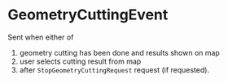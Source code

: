 # GeometryCuttingEvent

Sent when either of
1. geometry cutting has been done and results shown on map
2. user selects cutting result from map
2. after `StopGeometryCuttingRequest` request (if requested).
